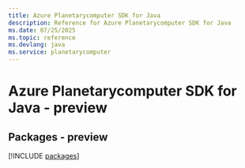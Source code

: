 ```yaml
---
title: Azure Planetarycomputer SDK for Java
description: Reference for Azure Planetarycomputer SDK for Java
ms.date: 07/25/2025
ms.topic: reference
ms.devlang: java
ms.service: planetarycomputer
---
```

# Azure Planetarycomputer SDK for Java - preview
## Packages - preview
[!INCLUDE [packages](planetarycomputer-index.md)]